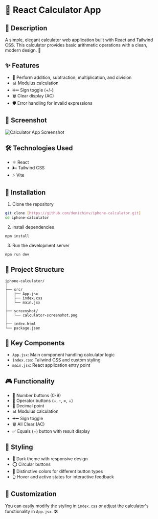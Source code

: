 # 🧮 React Calculator App

## 📝 Description
A simple, elegant calculator web application built with React and Tailwind CSS. This calculator provides basic arithmetic operations with a clean, modern design. 🚀

## ✨ Features
- 🔢 Perform addition, subtraction, multiplication, and division
- 📊 Modulus calculation
- ➕➖ Sign toggle (+/-)
- 🗑️ Clear display (AC)
- 🛡️ Error handling for invalid expressions

## 📸 Screenshot
![Calculator App Screenshot](/screenshot/initial-view.png)

## 🛠️ Technologies Used
- ⚛️ React
- 🌬️ Tailwind CSS
- ⚡ Vite

## 🔧 Installation

1. Clone the repository
```bash
git clone [https://github.com/denichinv/iphone-calculator.git]
cd iphone-calculator
```

2. Install dependencies
```bash
npm install
```

3. Run the development server
```bash
npm run dev
```

## 📂 Project Structure
```
iphone-calculator/
│
├── src/
│   ├── App.jsx
│   ├── index.css
│   └── main.jsx
│
├── screenshot/
│   └── calculator-screenshot.png
│
├── index.html
└── package.json
```

## 🧩 Key Components
- `App.jsx`: Main component handling calculator logic
- `index.css`: Tailwind CSS and custom styling
- `main.jsx`: React application entry point

## 🎮 Functionality
- 🔢 Number buttons (0-9)
- 🧮 Operator buttons (+, -, ×, ÷)
- 📍 Decimal point
- 📊 Modulus calculation
- ➕➖ Sign toggle
- 🗑️ All Clear (AC)
- ✅ Equals (=) button with result display

## 🎨 Styling
- 🌚 Dark theme with responsive design
- ⭕ Circular buttons
- 🌈 Distinctive colors for different button types
- 👆 Hover and active states for interactive feedback

## 🔬 Customization
You can easily modify the styling in `index.css` or adjust the calculator's functionality in `App.jsx`. 🛠️
